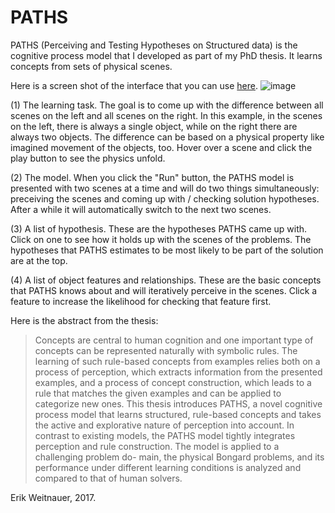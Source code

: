 # PATHS

PATHS (Perceiving and Testing Hypotheses on Structured data) is the cognitive process model that I developed as part of my PhD thesis. It learns concepts from sets of physical scenes. 

Here is a screen shot of the interface that you can use [here](https://graspablemath.com/projects/paths).
![image](https://cloud.githubusercontent.com/assets/53043/24169452/0d0df5f4-0e54-11e7-96b0-b2e17152f113.png)

(1) The learning task. The goal is to come up with the difference between all scenes on the left and all scenes on the right. In this example, in the scenes on the left, there is always a single object, while on the right there are always two objects. The difference can be based on a physical property like imagined movement of the objects, too. Hover over a scene and click the play button to see the physics unfold.

(2) The model. When you click the "Run" button, the PATHS model is presented with two scenes at a time and will do two things simultaneously: preceiving the scenes and coming up with / checking solution hypotheses. After a while it will automatically switch to the next two scenes.

(3) A list of hypothesis. These are the hypotheses PATHS came up with. Click on one to see how it holds up with the scenes of the problems. The hypotheses that PATHS estimates to be most likely to be part of the solution are at the top.

(4) A list of object features and relationships. These are the basic concepts that PATHS knows about and will iteratively perceive in the scenes. Click a feature to increase the likelihood for checking that feature first.

Here is the abstract from the thesis:

> Concepts are central to human cognition and one important type of concepts can be represented naturally with symbolic rules. The learning of such rule-based concepts from examples relies both on a process of perception, which extracts information from the presented examples, and a process of concept construction, which leads to a rule that matches the given examples and can be applied to categorize new ones. This thesis introduces PATHS, a novel cognitive process model that learns structured, rule-based concepts and takes the active and explorative nature of perception into account. In contrast to existing models, the PATHS model tightly integrates perception and rule construction. The model is applied to a challenging problem do- main, the physical Bongard problems, and its performance under different learning conditions is analyzed and compared to that of human solvers.

Erik Weitnauer, 2017.
